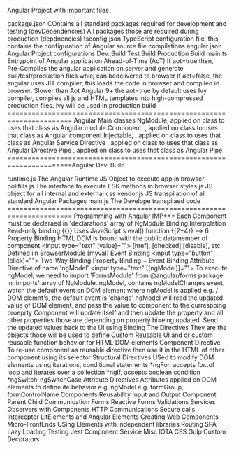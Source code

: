 Angular Project with important files

package.json
COntains all standard packages required for development and testing (devDependencies)
All packages those are required during production (depdnencies)
tsconfig.json
TypeScript configuration file, this contains the configuration of Angular source file compilations
angular.json
Angular Project configurations
Dev. Build
Test Build
Production Build
main.ts
Entrypoint of Angular application
Ahead-of-Time (AoT)
If aot=true then, Pre-Compiles the angular application on server and generate buil/test/production files whicj can bedelivered to browser
If aot=false, the angular uses JIT compiler, this loads the code in browser and compiled in browser. Slower than Aot
Angular 9+ the aot=true by default uses Ivy compiler, compiles all js and HTML templates into high-compressed production files.
Ivy will be used in production build ====================================================================== Angular Main classes
NgModule, applied on class to uses that class as Angular module
Component, , applied on class to uses that class as Angular component
Injectable, , applied on class to uses that class as Angular Service
Directive , applied on class to uses that class as Angular Directive
Pipe , applied on class to uses that class as Angular Pipe
======================================================================Angular Dev. Build

runtime.js
The Angular Runtime JS Object to execute app in browser
polifills.js
The interface to execute ES6 methods in browser
styles.js
JS object for all internal and external css
vendor.js
JS transpilation of all standard Angular Packages
main.js
The Develope transpilaed code ====================================================================== Programming with Angular IMP*** Each Component must be declaraed in 'declarations' array of NgModule
Binding
Interpolation
Read-only binding
{{}}
Uses JavaScript's eval() function
{{2+4}} --> 6
Property Binding
HTML DOM is bound with the public datamember of component
<input type="text" [value]="">
[href], [checked] [disable], etc
Defined iin BrowserModule
[myval]
Event Binding
<input type="button" (click)="">
Two-Way Binding
Property Binding + Event Binding
Attribute Directive of name 'ngModel'
<input type="text" [(ngModel)]="">
To execute ngModel, we need to import 'FormsModule' from @angular/forms package in 'imports' array of NgModule.
ngModel, contains ngModelChanges event,
watch the default event on DOM element where ngModel is applied e.g. / DOM elemnt's, the default event is 'change' ngModel will read the updated value of DOM element, and pass the value to component to the currespoing proeprty Component will update itself and then update the property and all other properties those are depending on property bi=eing updated. Send the updated values back to the UI using BInding The Directives They are the objects those will be used to define Custom Reusable UI and or custom reusable function behavior for HTML DOM elements Component Directive To re-use component as reusable directive then use it in the HTML of other component using its selector Structural Directives USed to modify DOM elements using iterations, conditional statements *ngFor, accepts for..of loop and iterates over a collection *ngIf, accepts boolean condition *ngSwitch-ngSwitchCase Attribute Directives Attributes applied on DOM elements to define ite behavior e.g. ngModel e.g. formGroup, formControlName Components Reusability Input and Output Component Parent Child Communication Forms Reactive Forms Validations Services Observers with Components HTTP Communications Secure calls Interceptor LitElements and Angular Elements Creating Web Components Micro-FrontEnds USing Elements with independent libraries Routing SPA Lazy Loading Testing Jest Component Service Misc IOTA CSS Gulp Custom Decorators
